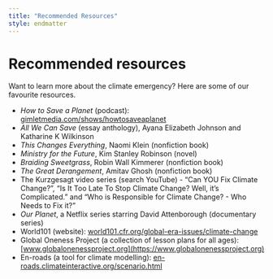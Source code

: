 ```yaml
---
title: "Recommended Resources"
style: endmatter
---
```


# Recommended resources

Want to learn more about the climate emergency? Here are some of our favourite resources.

- *How to Save a Planet* (podcast): [gimletmedia.com/shows/howtosaveaplanet](https://gimletmedia.com/shows/howtosaveaplanet)
- *All We Can Save* (essay anthology), Ayana Elizabeth Johnson and Katharine K Wilkinson
- *This Changes Everything*, Naomi Klein (nonfiction book)
- *Ministry for the Future*, Kim Stanley Robinson (novel)
- *Braiding Sweetgrass*, Robin Wall Kimmerer (nonfiction book)
- *The Great Derangement*, Amitav Ghosh (nonfiction book)
- The Kurzgesagt video series (search YouTube) - “Can YOU Fix Climate Change?”, “Is It Too Late To Stop Climate Change? Well, it’s Complicated.” and “Who is Responsible for Climate Change? - Who Needs to Fix it?”
- *Our Planet*, a Netflix series starring David Attenborough (documentary series)
- World101 (website): [world101.cfr.org/global-era-issues/climate-change](https://world101.cfr.org/global-era-issues/climate-change)
- Global Oneness Project (a collection of lesson plans for all ages): [www.globalonenessproject.org](https://www.globalonenessproject.org)
- En-roads (a tool for climate modelling): [en-roads.climateinteractive.org/scenario.html](https://en-roads.climateinteractive.org/scenario.html)
